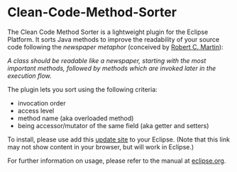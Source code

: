 Clean-Code-Method-Sorter
========================

The Clean Code Method Sorter is a lightweight plugin for the Eclipse Platform.
It sorts Java methods to improve the readability of your source code following the *newspaper metaphor* (conceived by [Robert C. Martin](http://www.objectmentor.com/omTeam/martin_r.html)): 

_A class should be readable like a newspaper, starting with the most important methods, followed by methods which are invoked later in the execution flow._

The plugin lets you sort using the following criteria:

 * invocation order
 * access level
 * method name (aka overloaded method)
 * being accessor/mutator of the same field (aka getter and setters)

To install, please use add this [update site](http://parzonka.com/tud/ccms) to your Eclipse. (Note that this link may not show content in your browser, but will work in Eclipse.)

For further information on usage, please refer to the manual at [eclipse.org](http://wiki.eclipse.org/Recommenders/CleanCodeMethodSorter).
